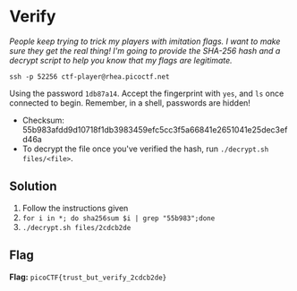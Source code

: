 # Verify
*People keep trying to trick my players with imitation flags. I want to make sure they get the real thing! I'm going to provide the SHA-256 hash and a decrypt script to help you know that my flags are legitimate.*

`ssh -p 52256 ctf-player@rhea.picoctf.net`

Using the password `1db87a14`. Accept the fingerprint with `yes`, and `ls` once connected to begin. Remember, in a shell, passwords are hidden!

- Checksum: 55b983afdd9d10718f1db3983459efc5cc3f5a66841e2651041e25dec3efd46a
- To decrypt the file once you've verified the hash, run `./decrypt.sh files/<file>`.



## Solution
1. Follow the instructions given
2. `for i in *; do sha256sum $i | grep "55b983";done`
3. `./decrypt.sh files/2cdcb2de`


## Flag
**Flag:** `picoCTF{trust_but_verify_2cdcb2de}`
